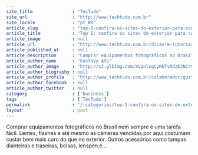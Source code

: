 ```yaml
---
site_title               : "TecTudo"
site_url                 : "http://www.techtudo.com.br"
site_locale              : "pt_BR"
article_slug             : "top-5-confira-os-sites-do-exterior-para-compra-de-equipamentos-fotograficos"
article_title            : "Top 5: confira os sites do exterior para compra de equipamentos fotográficos"
article_image            : null
article_url              : "http://www.techtudo.com.br/dicas-e-tutoriais/noticia/2012/02/top-5-confira-os-sites-do-exterior-para-compra-de-equipamentos-fotograficos.html"
article_published_at     : null
article_description      : "Comprar equipamentos fotográficos no Brasil nem sempre é uma tarefa fácil. Lentes, flashes e até mesmo as câmeras vendidas por aqui costumam custar bem mais caro do que no exterior. Outros acessórios como tampas dianteiras e traseiras, bolsas, lenspen e..."
article_author_name      : "Gustavo Ats"
article_author_image     : "http://s2.glbimg.com/XvqnlxqCyRDTvRdzE2NCrmEjGHI=/30x30/s2.glbimg.com/nbcafPd04r6xmGWJuPxWijjeUSI=/0x0:140x140/75x75/s.glbimg.com/po/tt2/f/original/2013/03/13/gustavo_ats.jpg"
article_author_biography : null
article_author_profile   : "http://www.techtudo.com.br/colaborador/gustavo-ats.html"
article_author_facebook  : null
article_author_twitter   : null
category                 : ['business']
tags                     : ['TecTudo']
permalink                : "/:categories/top-5-confira-os-sites-do-exterior-para-compra-de-equipamentos-fotograficos/"
layout                   : post
---
```


Comprar equipamentos fotográficos no Brasil nem sempre é uma tarefa fácil. Lentes, flashes e até mesmo as câmeras vendidas por aqui costumam custar bem mais caro do que no exterior. Outros acessórios como tampas dianteiras e traseiras, bolsas, lenspen e...

